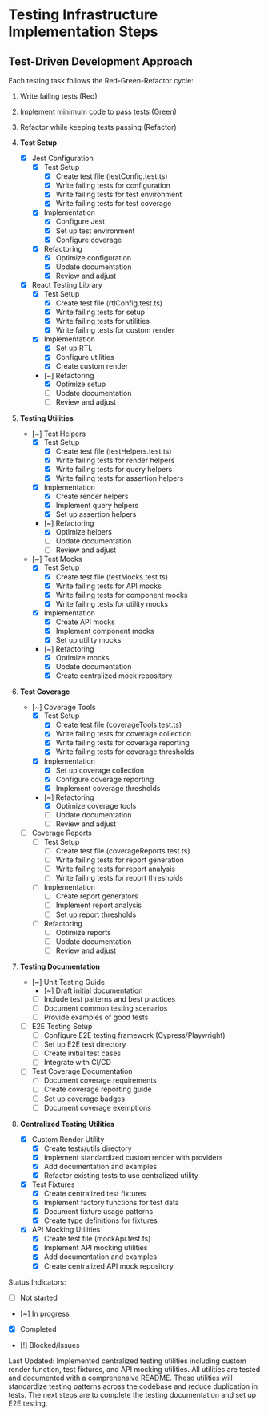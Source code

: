 # Testing Infrastructure Implementation Steps

## Test-Driven Development Approach
Each testing task follows the Red-Green-Refactor cycle:
1. Write failing tests (Red)
2. Implement minimum code to pass tests (Green)
3. Refactor while keeping tests passing (Refactor)

1. **Test Setup**
   - [x] Jest Configuration
     - [x] Test Setup
       - [x] Create test file (jestConfig.test.ts)
       - [x] Write failing tests for configuration
       - [x] Write failing tests for test environment
       - [x] Write failing tests for test coverage
     - [x] Implementation
       - [x] Configure Jest
       - [x] Set up test environment
       - [x] Configure coverage
     - [x] Refactoring
       - [x] Optimize configuration
       - [x] Update documentation
       - [x] Review and adjust

   - [x] React Testing Library
     - [x] Test Setup
       - [x] Create test file (rtlConfig.test.ts)
       - [x] Write failing tests for setup
       - [x] Write failing tests for utilities
       - [x] Write failing tests for custom render
     - [x] Implementation
       - [x] Set up RTL
       - [x] Configure utilities
       - [x] Create custom render
     - [~] Refactoring
       - [x] Optimize setup
       - [ ] Update documentation
       - [ ] Review and adjust

2. **Testing Utilities**
   - [~] Test Helpers
     - [x] Test Setup
       - [x] Create test file (testHelpers.test.ts)
       - [x] Write failing tests for render helpers
       - [x] Write failing tests for query helpers
       - [x] Write failing tests for assertion helpers
     - [x] Implementation
       - [x] Create render helpers
       - [x] Implement query helpers
       - [x] Set up assertion helpers
     - [~] Refactoring
       - [x] Optimize helpers
       - [ ] Update documentation
       - [ ] Review and adjust

   - [~] Test Mocks
     - [x] Test Setup
       - [x] Create test file (testMocks.test.ts)
       - [x] Write failing tests for API mocks
       - [x] Write failing tests for component mocks
       - [x] Write failing tests for utility mocks
     - [x] Implementation
       - [x] Create API mocks
       - [x] Implement component mocks
       - [x] Set up utility mocks
     - [~] Refactoring
       - [x] Optimize mocks
       - [x] Update documentation
       - [x] Create centralized mock repository

3. **Test Coverage**
   - [~] Coverage Tools
     - [x] Test Setup
       - [x] Create test file (coverageTools.test.ts)
       - [x] Write failing tests for coverage collection
       - [x] Write failing tests for coverage reporting
       - [x] Write failing tests for coverage thresholds
     - [x] Implementation
       - [x] Set up coverage collection
       - [x] Configure coverage reporting
       - [x] Implement coverage thresholds
     - [~] Refactoring
       - [x] Optimize coverage tools
       - [ ] Update documentation
       - [ ] Review and adjust

   - [ ] Coverage Reports
     - [ ] Test Setup
       - [ ] Create test file (coverageReports.test.ts)
       - [ ] Write failing tests for report generation
       - [ ] Write failing tests for report analysis
       - [ ] Write failing tests for report thresholds
     - [ ] Implementation
       - [ ] Create report generators
       - [ ] Implement report analysis
       - [ ] Set up report thresholds
     - [ ] Refactoring
       - [ ] Optimize reports
       - [ ] Update documentation
       - [ ] Review and adjust

4. **Testing Documentation**
   - [~] Unit Testing Guide
     - [~] Draft initial documentation
     - [ ] Include test patterns and best practices
     - [ ] Document common testing scenarios
     - [ ] Provide examples of good tests

   - [ ] E2E Testing Setup
     - [ ] Configure E2E testing framework (Cypress/Playwright)
     - [ ] Set up E2E test directory
     - [ ] Create initial test cases
     - [ ] Integrate with CI/CD

   - [ ] Test Coverage Documentation
     - [ ] Document coverage requirements
     - [ ] Create coverage reporting guide
     - [ ] Set up coverage badges
     - [ ] Document coverage exemptions

5. **Centralized Testing Utilities**
   - [x] Custom Render Utility
     - [x] Create tests/utils directory
     - [x] Implement standardized custom render with providers
     - [x] Add documentation and examples
     - [x] Refactor existing tests to use centralized utility

   - [x] Test Fixtures
     - [x] Create centralized test fixtures
     - [x] Implement factory functions for test data
     - [x] Document fixture usage patterns
     - [x] Create type definitions for fixtures
    
   - [x] API Mocking Utilities
     - [x] Create test file (mockApi.test.ts)
     - [x] Implement API mocking utilities
     - [x] Add documentation and examples
     - [x] Create centralized API mock repository

Status Indicators:
- [ ] Not started
- [~] In progress
- [x] Completed
- [!] Blocked/Issues

Last Updated: Implemented centralized testing utilities including custom render function, test fixtures, and API mocking utilities. All utilities are tested and documented with a comprehensive README. These utilities will standardize testing patterns across the codebase and reduce duplication in tests. The next steps are to complete the testing documentation and set up E2E testing. 